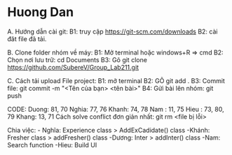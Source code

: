 # Huong Dan
A. Hướng dẫn cài git:
  B1: truy cập https://git-scm.com/downloads
  B2: cài đăt file đã tải.

B. Clone folder nhóm về máy:
  B1: Mở terminal hoặc windows+R => cmd
  B2: Chọn nơi lưu trữ: cd Documents
  B3: Gõ git clone https://github.com/SubereV/Group_Lab211.git

C. Cách tải upload File project:
  B1: mở terminal
  B2: GÕ git add .
  B3: Commit file: git commit -m "<Tên của bạn> <tên bài>"
  B4: Gửi bài lên nhóm: git push
  
  CODE: Duong: 81, 70
        Nghia: 77, 76
        Khanh: 74, 78
        Nam  : 11, 75
        Hieu : 73, 80, 79
        Khang: 13, 71
Cách solve conflict đơn giản nhất:
git rm <file bị lỗi>



Chia việc: - Nghĩa: Experience class > AddExCadidate() class
	-Khánh: Fresher class > addFresher() class
	-Dương: Inter > addInter() class 
	-Nam: Search function
	-Hieu: Build UI


